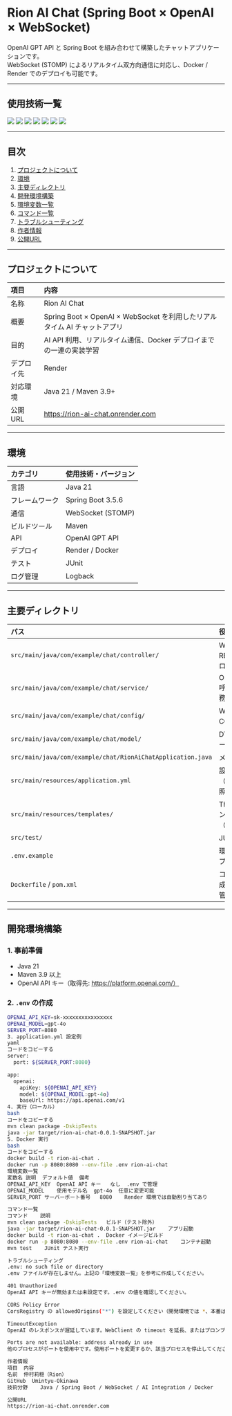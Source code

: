 <div id="top"></div>

# Rion AI Chat (Spring Boot × OpenAI × WebSocket)

OpenAI GPT API と Spring Boot を組み合わせて構築したチャットアプリケーションです。  
WebSocket (STOMP) によるリアルタイム双方向通信に対応し、Docker / Render でのデプロイも可能です。

---

## 使用技術一覧

<p style="display:inline">
  <img src="https://img.shields.io/badge/-Java-007396.svg?logo=java&style=for-the-badge">
  <img src="https://img.shields.io/badge/-Spring%20Boot-6DB33F.svg?logo=springboot&style=for-the-badge">
  <img src="https://img.shields.io/badge/-WebSocket-20232A.svg?style=for-the-badge&logo=websocket&logoColor=white">
  <img src="https://img.shields.io/badge/-OpenAI-412991.svg?logo=openai&style=for-the-badge">
  <img src="https://img.shields.io/badge/-Maven-C71A36.svg?logo=apachemaven&style=for-the-badge">
  <img src="https://img.shields.io/badge/-Docker-1488C6.svg?logo=docker&style=for-the-badge">
  <img src="https://img.shields.io/badge/-Render-46E3B7.svg?logo=render&style=for-the-badge">
</p>

---

## 目次

1. [プロジェクトについて](#プロジェクトについて)
2. [環境](#環境)
3. [主要ディレクトリ](#主要ディレクトリ)
4. [開発環境構築](#開発環境構築)
5. [環境変数一覧](#環境変数一覧)
6. [コマンド一覧](#コマンド一覧)
7. [トラブルシューティング](#トラブルシューティング)
8. [作者情報](#作者情報)
9. [公開URL](#公開url)

---

## プロジェクトについて

| 項目 | 内容 |
|:--|:--|
| 名称 | Rion AI Chat |
| 概要 | Spring Boot × OpenAI × WebSocket を利用したリアルタイム AI チャットアプリ |
| 目的 | AI API 利用、リアルタイム通信、Docker デプロイまでの一連の実装学習 |
| デプロイ先 | Render |
| 対応環境 | Java 21 / Maven 3.9+ |
| 公開URL | https://rion-ai-chat.onrender.com |

---

## 環境

| カテゴリ | 使用技術・バージョン |
|:--|:--|
| 言語 | Java 21 |
| フレームワーク | Spring Boot 3.5.6 |
| 通信 | WebSocket (STOMP) |
| ビルドツール | Maven |
| API | OpenAI GPT API |
| デプロイ | Render / Docker |
| テスト | JUnit |
| ログ管理 | Logback |

---

## 主要ディレクトリ

| パス | 役割 |
|:--|:--|
| `src/main/java/com/example/chat/controller/` | WebSocket・REST コントローラ |
| `src/main/java/com/example/chat/service/` | OpenAI API 呼び出し・業務ロジック |
| `src/main/java/com/example/chat/config/` | WebSocket・CORS 設定 |
| `src/main/java/com/example/chat/model/` | DTO / メッセージモデル |
| `src/main/java/com/example/chat/RionAiChatApplication.java` | メインクラス |
| `src/main/resources/application.yml` | 設定ファイル（環境変数参照） |
| `src/main/resources/templates/` | Thymeleaf テンプレート（UI使用時） |
| `src/test/` | JUnit テスト |
| `.env.example` | 環境変数サンプル |
| `Dockerfile` / `pom.xml` | コンテナ構成・依存関係管理 |

---

## 開発環境構築

### 1. 事前準備

- Java 21  
- Maven 3.9 以上  
- OpenAI API キー（取得先: https://platform.openai.com/）

### 2. `.env` の作成

```bash
OPENAI_API_KEY=sk-xxxxxxxxxxxxxxxx
OPENAI_MODEL=gpt-4o
SERVER_PORT=8080
3. application.yml 設定例
yaml
コードをコピーする
server:
  port: ${SERVER_PORT:8080}

app:
  openai:
    apiKey: ${OPENAI_API_KEY}
    model: ${OPENAI_MODEL:gpt-4o}
    baseUrl: https://api.openai.com/v1
4. 実行（ローカル）
bash
コードをコピーする
mvn clean package -DskipTests
java -jar target/rion-ai-chat-0.0.1-SNAPSHOT.jar
5. Docker 実行
bash
コードをコピーする
docker build -t rion-ai-chat .
docker run -p 8080:8080 --env-file .env rion-ai-chat
環境変数一覧
変数名	説明	デフォルト値	備考
OPENAI_API_KEY	OpenAI API キー	なし	.env で管理
OPENAI_MODEL	使用モデル名	gpt-4o	任意に変更可能
SERVER_PORT	サーバーポート番号	8080	Render 環境では自動割り当てあり

コマンド一覧
コマンド	説明
mvn clean package -DskipTests	ビルド（テスト除外）
java -jar target/rion-ai-chat-0.0.1-SNAPSHOT.jar	アプリ起動
docker build -t rion-ai-chat .	Docker イメージビルド
docker run -p 8080:8080 --env-file .env rion-ai-chat	コンテナ起動
mvn test	JUnit テスト実行

トラブルシューティング
.env: no such file or directory
.env ファイルが存在しません。上記の「環境変数一覧」を参考に作成してください。

401 Unauthorized
OpenAI API キーが無効または未設定です。.env の値を確認してください。

CORS Policy Error
CorsRegistry の allowedOrigins("*") を設定してください（開発環境では *、本番は限定ドメイン推奨）。

TimeoutException
OpenAI のレスポンスが遅延しています。WebClient の timeout を延長、またはプロンプト・モデルを調整してください。

Ports are not available: address already in use
他のプロセスがポートを使用中です。使用ポートを変更するか、該当プロセスを停止してください。

作者情報
項目	内容
名前	仲村莉穏（Rion）
GitHub	Umintyu-Okinawa
技術分野	Java / Spring Boot / WebSocket / AI Integration / Docker

公開URL
https://rion-ai-chat.onrender.com
